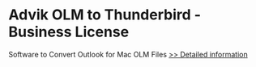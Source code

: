 # Advik OLM to Thunderbird - Business License
Software to Convert Outlook for Mac OLM Files
[>> Detailed information](https://secure.shareit.com/shareit/product.html?productid=300808473&affiliateid=200057808)